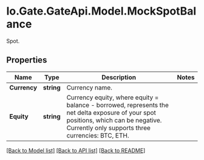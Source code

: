 
# Io.Gate.GateApi.Model.MockSpotBalance

Spot.

## Properties

Name | Type | Description | Notes
------------ | ------------- | ------------- | -------------
**Currency** | **string** | Currency name. | 
**Equity** | **string** | Currency equity, where equity &#x3D; balance - borrowed, represents the net delta exposure  of your spot positions, which can be negative. Currently only supports three currencies: BTC, ETH. | 

[[Back to Model list]](../README.md#documentation-for-models)
[[Back to API list]](../README.md#documentation-for-api-endpoints)
[[Back to README]](../README.md)
